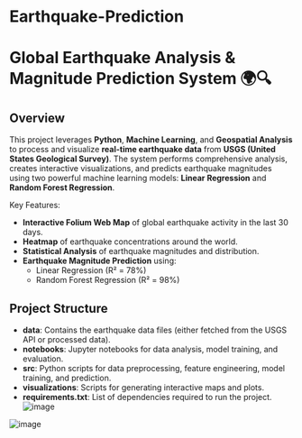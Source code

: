 ﻿# Earthquake-Prediction
# Global Earthquake Analysis & Magnitude Prediction System 🌍🔍

## Overview
This project leverages **Python**, **Machine Learning**, and **Geospatial Analysis** to process and visualize **real-time earthquake data** from **USGS (United States Geological Survey)**. The system performs comprehensive analysis, creates interactive visualizations, and predicts earthquake magnitudes using two powerful machine learning models: **Linear Regression** and **Random Forest Regression**.

Key Features:
- **Interactive Folium Web Map** of global earthquake activity in the last 30 days.
- **Heatmap** of earthquake concentrations around the world.
- **Statistical Analysis** of earthquake magnitudes and distribution.
- **Earthquake Magnitude Prediction** using:
  - Linear Regression (R² = 78%)
  - Random Forest Regression (R² = 98%)

## Project Structure
- **data**: Contains the earthquake data files (either fetched from the USGS API or processed data).
- **notebooks**: Jupyter notebooks for data analysis, model training, and evaluation.
- **src**: Python scripts for data preprocessing, feature engineering, model training, and prediction.
- **visualizations**: Scripts for generating interactive maps and plots.
- **requirements.txt**: List of dependencies required to run the project.
![image](https://github.com/user-attachments/assets/01db0e03-23b1-4322-9241-6b86b068bb0f)

![image](https://github.com/user-attachments/assets/a432d78f-b03d-4d5b-8689-d387a221aae7)


